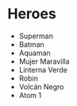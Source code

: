 # Heroes

* Superman
* Batman
* Aquaman
* Mujer Maravilla
* Linterna Verde
* Robin
* Volcán Negro
* Atom 1
